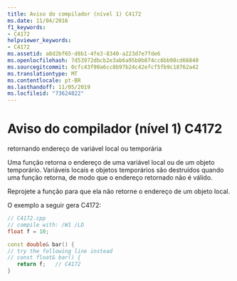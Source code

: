 ```yaml
---
title: Aviso do compilador (nível 1) C4172
ms.date: 11/04/2016
f1_keywords:
- C4172
helpviewer_keywords:
- C4172
ms.assetid: a8d2bf65-d8b1-4fe3-8340-a223d7e7fde6
ms.openlocfilehash: 7d53972dbcb2e3ab6a95b0b874cc6bb98cd66840
ms.sourcegitcommit: 0cfc43f90a6cc8b97b24c42efcf5fb9c18762a42
ms.translationtype: MT
ms.contentlocale: pt-BR
ms.lasthandoff: 11/05/2019
ms.locfileid: "73624822"
---
```

# <a name="compiler-warning-level-1-c4172"></a>Aviso do compilador (nível 1) C4172

retornando endereço de variável local ou temporária

Uma função retorna o endereço de uma variável local ou de um objeto temporário. Variáveis locais e objetos temporários são destruídos quando uma função retorna, de modo que o endereço retornado não é válido.

Reprojete a função para que ela não retorne o endereço de um objeto local.

O exemplo a seguir gera C4172:

```cpp
// C4172.cpp
// compile with: /W1 /LD
float f = 10;

const double& bar() {
// try the following line instead
// const float& bar() {
   return f;   // C4172
}
```